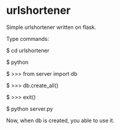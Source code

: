 # urlshortener
Simple urlshortener written on flask.

Type commands:

$ cd urlshortener 

$ python 

$ >>> from server import db

$ >>> db.create_all()

$ >>> exit()

$ python server.py 

Now, when db is created, you able to use it.
